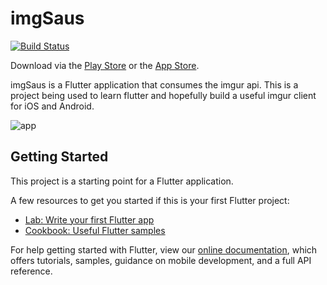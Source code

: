 # imgSaus 

[![Build Status](https://app.bitrise.io/app/6f8200fc255cb116/status.svg?token=YHfqEYVbGhDFnx4udCfW_w)](https://app.bitrise.io/app/6f8200fc255cb116)

Download via the [Play Store](https://play.google.com/store/apps/details?id=com.eggman.imgsrc) or the [App Store](https://apps.apple.com/app/ImgSaus/id1451111117#?platform=iphone).



imgSaus is a Flutter application that consumes the imgur api. This is a project being used to learn flutter and hopefully build a useful imgur client for iOS and Android. 



![app](https://i.imgur.com/Dypbn9al.png)

## Getting Started

This project is a starting point for a Flutter application.

A few resources to get you started if this is your first Flutter project:

- [Lab: Write your first Flutter app](https://flutter.io/docs/get-started/codelab)
- [Cookbook: Useful Flutter samples](https://flutter.io/docs/cookbook)

For help getting started with Flutter, view our 
[online documentation](https://flutter.io/docs), which offers tutorials, 
samples, guidance on mobile development, and a full API reference.
